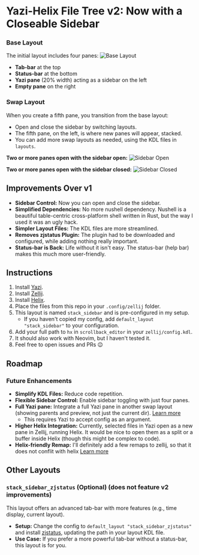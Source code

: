 # Yazi-Helix File Tree v2: Now with a Closeable Sidebar

### Base Layout
The initial layout includes four panes:
![Base Layout](https://github.com/luccahuguet/zellij-files/assets/27565287/adc6162c-a1ec-4635-b217-aa7a9ba691c5)
- **Tab-bar** at the top
- **Status-bar** at the bottom
- **Yazi pane** (20% width) acting as a sidebar on the left
- **Empty pane** on the right

### Swap Layout
When you create a fifth pane, you transition from the base layout:
- Open and close the sidebar by switching layouts.
- The fifth pane, on the left, is where new panes will appear, stacked.
- You can add more swap layouts as needed, using the KDL files in `layouts`.

**Two or more panes open with the sidebar open:**
![Sidebar Open](https://github.com/luccahuguet/yazi-files/assets/27565287/557eecbf-6eeb-48f9-8de4-252f78bda4fd)

**Two or more panes open with the sidebar closed:**
![Sidebar Closed](https://github.com/luccahuguet/zellij-files/assets/27565287/4f63de6e-4df7-452f-9877-90461071b673)

## Improvements Over v1
- **Sidebar Control:** Now you can open and close the sidebar.
- **Simplified Dependencies:** No more nushell dependency. Nushell is a beautiful table-centric cross-platform shell written in Rust, but the way I used it was an ugly hack.
- **Simpler Layout Files:** The KDL files are more streamlined.
- **Removes zjstatus Plugin:** The plugin had to be downloaded and configured, while adding nothing really important.
- **Status-bar is Back:** Life without it isn't easy. The status-bar (help bar) makes this much more user-friendly.

## Instructions
1. Install [Yazi](https://github.com/sxyazi/yazi).
2. Install [Zellij](https://github.com/zellij-org/zellij).
3. Install [Helix](https://helix-editor.com).
4. Place the files from this repo in your `.config/zellij` folder.
5. This layout is named `stack_sidebar` and is pre-configured in my setup.
   - If you haven't copied my config, add `default_layout "stack_sidebar"` to your configuration.
6. Add your full path to `hx` in `scrollback_editor` in your `zellij/config.kdl`.
7. It should also work with Neovim, but I haven't tested it.
8. Feel free to open issues and PRs 😉

## Roadmap
### Future Enhancements
- **Simplify KDL Files:** Reduce code repetition.
- **Flexible Sidebar Control:** Enable sidebar toggling with just four panes.
- **Full Yazi pane:** Integrate a full Yazi pane in another swap layout (showing parents and preview, not just the current dir). [Learn more](https://github.com/luccahuguet/yazi-files)
  - This requires Yazi to accept config as an argument.
- **Higher Helix Integration:** Currently, selected files in Yazi open as a new pane in Zellij, running Helix. It would be nice to open them as a split or a buffer inside Helix (though this might be complex to code).
- **Helix-friendly Remap:** I'll definitely add a few remaps to zellij, so that it does not conflit with helix [Learn more](https://zellij.dev/documentation/layouts-with-config)

## Other Layouts
### `stack_sidebar_zjstatus` (Optional) (does not feature v2 improvements)
This layout offers an advanced tab-bar with more features (e.g., time display, current layout).
- **Setup:** Change the config to `default_layout "stack_sidebar_zjstatus"` and install [zjstatus](https://github.com/dj95/zjstatus), updating the path in your layout KDL file.
- **Use Case:** If you prefer a more powerful tab-bar without a status-bar, this layout is for you.
